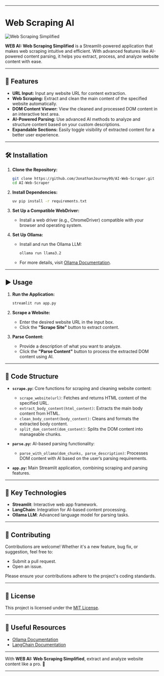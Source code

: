 
---

# Web Scraping AI

![Web Scraping Simplified](https://www.cubeo.ai/wp-content/uploads/2024/05/Web-Scraper-Tools-LLMs-Integration.png)

**WEB AI: Web Scraping Simplified** is a Streamlit-powered application that makes web scraping intuitive and efficient. With advanced features like AI-powered content parsing, it helps you extract, process, and analyze website content with ease.

---

## 🚀 Features

- **URL Input:** Input any website URL for content extraction.
- **Web Scraping:** Extract and clean the main content of the specified website automatically.
- **DOM Content Viewer:** View the cleaned and processed DOM content in an interactive text area.
- **AI-Powered Parsing:** Use advanced AI methods to analyze and structure content based on your custom descriptions.
- **Expandable Sections:** Easily toggle visibility of extracted content for a better user experience.

---

## 🛠 Installation

1. **Clone the Repository:**
   ```bash
   git clone https://github.com/JonathanJourney99/AI-Web-Scraper.git
   cd AI-Web-Scraper
   ```

2. **Install Dependencies:**
   ```bash
   uv pip install -r requirements.txt
   ```

3. **Set Up a Compatible WebDriver:**
   - Install a web driver (e.g., ChromeDriver) compatible with your browser and operating system.

4. **Set Up Ollama:**
   - Install and run the Ollama LLM:
     ```bash
     ollama run llama3.2
     ```

   - For more details, visit [Ollama Documentation](https://ollama.com/search).

---

## ▶️ Usage

1. **Run the Application:**
   ```bash
   streamlit run app.py
   ```

2. **Scrape a Website:**
   - Enter the desired website URL in the input box.
   - Click the **"Scrape Site"** button to extract content.

3. **Parse Content:**
   - Provide a description of what you want to analyze.
   - Click the **"Parse Content"** button to process the extracted DOM content using AI.

---

## 📁 Code Structure

- **`scrape.py`:** Core functions for scraping and cleaning website content:
  - `scrape_website(url)`: Fetches and returns HTML content of the specified URL.
  - `extract_body_content(html_content)`: Extracts the main body content from HTML.
  - `clean_body_content(body_content)`: Cleans and formats the extracted body content.
  - `split_dom_content(dom_content)`: Splits the DOM content into manageable chunks.
  
- **`parse.py`:** AI-based parsing functionality:
  - `parse_with_ollama(dom_chunks, parse_description)`: Processes DOM content with AI based on the user’s parsing requirements.

- **`app.py`:** Main Streamlit application, combining scraping and parsing features.

---

## 🌟 Key Technologies

- **Streamlit**: Interactive web app framework.
- **LangChain**: Integration for AI-based content processing.
- **Ollama LLM**: Advanced language model for parsing tasks.

---

## 🤝 Contributing

Contributions are welcome! Whether it's a new feature, bug fix, or suggestion, feel free to:

- Submit a pull request.
- Open an issue.

Please ensure your contributions adhere to the project's coding standards.

---

## 📜 License

This project is licensed under the [MIT License](LICENSE).  

---

## 🔗 Useful Resources

- [Ollama Documentation](https://ollama.com/search)
- [LangChain Documentation](https://python.langchain.com/docs/integrations/llms/ollama/)

---

With **WEB AI: Web Scraping Simplified**, extract and analyze website content like a pro. 🚀  

---